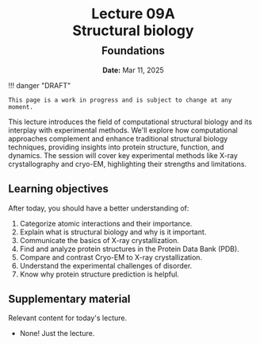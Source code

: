 <h1 style="margin-bottom: 0.4em; text-align: center;">
    <b>Lecture 09A</b><br>
    Structural biology
</h1>
<h2 style="margin-top: 0.0em; text-align: center;">
    Foundations
</h2>
<p style="text-align: center;">
    <b>Date:</b> Mar 11, 2025
</p>

!!! danger "DRAFT"

    This page is a work in progress and is subject to change at any moment.

This lecture introduces the field of computational structural biology and its interplay with experimental methods.
We'll explore how computational approaches complement and enhance traditional structural biology techniques, providing insights into protein structure, function, and dynamics.
The session will cover key experimental methods like X-ray crystallography and cryo-EM, highlighting their strengths and limitations.

## Learning objectives

After today, you should have a better understanding of:

1.  Categorize atomic interactions and their importance.
2.  Explain what is structural biology and why is it important.
3.  Communicate the basics of X-ray crystallization.
4.  Find and analyze protein structures in the Protein Data Bank (PDB).
5.  Compare and contrast Cryo-EM to X-ray crystallization.
6.  Understand the experimental challenges of disorder.
7.  Know why protein structure prediction is helpful.

## Supplementary material

Relevant content for today's lecture.

-   None! Just the lecture.

<!-- ## Presentation

-   **View:** [slides.com/aalexmmaldonado/biosc1540-l09a](https://slides.com/aalexmmaldonado/biosc1540-l09a)
-   **Live link:** [slides.com/d/Wv7MTEU/live](https://slides.com/d/Wv7MTEU/live)
-   **Download:** [biosc1540-l09a.pdf](/lectures/09A/biosc1540-l09a.pdf)

<iframe src="https://slides.com/aalexmmaldonado/biosc1540-l09a/embed?byline=hidden&share=hidden" width="100%" height="600" title="BIOSC 1540: Lecture 09A" scrolling="no" frameborder="0" webkitallowfullscreen mozallowfullscreen allowfullscreen></iframe> -->
